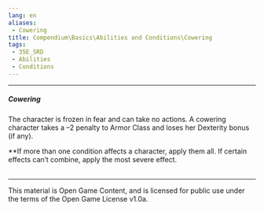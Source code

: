 ```yaml
---
lang: en
aliases:
 - Cowering
title: Compendium\Basics\Abilities and Conditions\Cowering
tags: 
 - 35E_SRD
 - Abilities
 - Conditions
---
```


---
##### Cowering

The character is frozen in fear and can take no actions. A cowering character takes a –2 penalty to Armor Class and loses her Dexterity bonus (if any).

**If more than one condition affects a character, apply them all. If certain effects can’t combine, apply the most severe effect.
<br><br>



---



This material is Open Game Content, and is licensed for public use under the terms of the Open Game License v1.0a.

